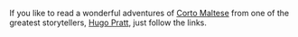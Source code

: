 If you like to read a wonderful adventures of [Corto Maltese](http://euro.idwpublishing.com/catalog/corto/) from one of the greatest storytellers, [Hugo Pratt](https://en.wikipedia.org/wiki/Hugo_Pratt), just follow the links.
